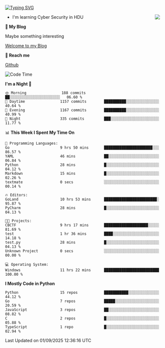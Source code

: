 [![Typing SVG](https://readme-typing-svg.herokuapp.com?font=Fira+Code&pause=1000&random=false&width=450&height=60&lines=Hello+%F0%9F%91%8B%F0%9F%8F%BB;I'm+JBNRZ)](https://git.io/typing-svg)

<a href="#">
  <img align="right" src="https://github-readme-stats.vercel.app/api?username=JBNRZ&show_icons=true&bg_color=15,f2f7fd,E0EAFC" />
</a>

- I'm learning Cyber Security in HDU

 **🌱 My Blog**

Maybe something interesting

[Welcome to my Blog](https://jbnrz.com.cn/)

 **💬 Reach me** 

[Github](https://github.com/JBNRZ)


<!--START_SECTION:waka-->
![Code Time](http://img.shields.io/badge/Code%20Time-1%2C391%20hrs%2043%20mins-blue)

**I'm a Night 🦉** 

```text
🌞 Morning                188 commits         ██░░░░░░░░░░░░░░░░░░░░░░░   06.60 % 
🌆 Daytime                1157 commits        ██████████░░░░░░░░░░░░░░░   40.64 % 
🌃 Evening                1167 commits        ██████████░░░░░░░░░░░░░░░   40.99 % 
🌙 Night                  335 commits         ███░░░░░░░░░░░░░░░░░░░░░░   11.77 % 
```


📊 **This Week I Spent My Time On** 

```text
💬 Programming Languages: 
Go                       9 hrs 50 mins       ██████████████████████░░░   86.57 % 
YAML                     46 mins             ██░░░░░░░░░░░░░░░░░░░░░░░   06.84 % 
Python                   28 mins             █░░░░░░░░░░░░░░░░░░░░░░░░   04.12 % 
Markdown                 15 mins             █░░░░░░░░░░░░░░░░░░░░░░░░   02.26 % 
textmate                 0 secs              ░░░░░░░░░░░░░░░░░░░░░░░░░   00.14 % 

🔥 Editors: 
GoLand                   10 hrs 53 mins      ████████████████████████░   95.87 % 
PyCharm                  28 mins             █░░░░░░░░░░░░░░░░░░░░░░░░   04.13 % 

🐱‍💻 Projects: 
CBCTF                    9 hrs 17 mins       ████████████████████░░░░░   81.69 % 
test                     1 hr 36 mins        ████░░░░░░░░░░░░░░░░░░░░░   14.18 % 
test.py                  28 mins             █░░░░░░░░░░░░░░░░░░░░░░░░   04.13 % 
Unknown Project          0 secs              ░░░░░░░░░░░░░░░░░░░░░░░░░   00.00 % 

💻 Operating System: 
Windows                  11 hrs 22 mins      █████████████████████████   100.00 % 
```

**I Mostly Code in Python** 

```text
Python                   15 repos            ███████████░░░░░░░░░░░░░░   44.12 % 
Go                       7 repos             █████░░░░░░░░░░░░░░░░░░░░   20.59 % 
JavaScript               3 repos             ██░░░░░░░░░░░░░░░░░░░░░░░   08.82 % 
C                        2 repos             █░░░░░░░░░░░░░░░░░░░░░░░░   05.88 % 
TypeScript               1 repo              █░░░░░░░░░░░░░░░░░░░░░░░░   02.94 % 
```




 Last Updated on 01/09/2025 12:36:16 UTC
<!--END_SECTION:waka-->
